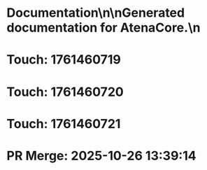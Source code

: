 # Documentation\n\nGenerated documentation for AtenaCore.\n

# Touch: 1761460719

# Touch: 1761460720

# Touch: 1761460721

# PR Merge: 2025-10-26 13:39:14
